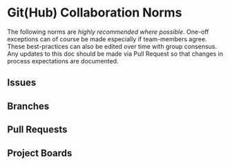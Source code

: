 # Git(Hub) Collaboration Norms

The following norms are *highly recommended where possible*. One-off exceptions can of course be made especially if team-members agree. These best-practices can also be edited over time with group consensus. Any updates to this doc should be made via Pull Request so that changes in process expectations are documented.

## Issues

## Branches 

## Pull Requests

## Project Boards
